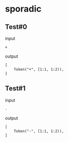 # sporadic

## Test#0

input

```husky
+
```

output

```husky
[
    Token("+", [1:1, 1:2)),
]
```

## Test#1

input

```husky
-
```

output

```husky
[
    Token("-", [1:1, 1:2)),
]
```
